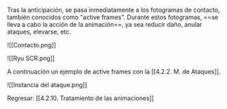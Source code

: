 
Tras la anticipación, se pasa inmediatamente a los fotogramas de contacto, también conocidos como "active frames". Durante estos fotogramas, ==se lleva a cabo la acción de la animación==, ya sea reducir daño, anular ataques, elevarse, etc.

![[Contacto.png]]

![[Ryu SCR.png]]

A continuación un ejemplo de active frames con la [[4.2.2. M. de Ataques]].

![[Instancia del ataque.png]]

Regresar: [[4.2.10. Tratamiento de las animaciones]]